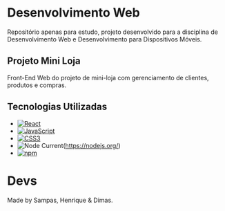 # Desenvolvimento Web

Repositório apenas para estudo, projeto desenvolvido para a disciplina de Desenvolvimento Web e Desenvolvimento para Dispositivos Móveis. 

## Projeto Mini Loja

Front-End Web do projeto de mini-loja com gerenciamento de clientes, produtos e compras.

## Tecnologias Utilizadas

* [![React](https://img.shields.io/badge/React-2023-blue?style=for-the-badge&logo=react)](https://reactjs.org/)
* [![JavaScript](https://img.shields.io/badge/JavaScript-ECMAScript%202022-brightgreen?style=for-the-badge&logo=javascript)](https://www.javascript.com/)
* [![CSS3](https://img.shields.io/badge/CSS3-blue?style=for-the-badge&logo=css3)](https://developer.mozilla.org/en-US/docs/Web/CSS)
* ![Node Current](https://img.shields.io/node/v/:packageName)(https://nodejs.org/)
* [![npm](https://img.shields.io/badge/npm-latest-blue?style=for-the-badge&logo=npm)](https://www.npmjs.com/)

# Devs

Made by Sampas, Henrique & Dimas.
